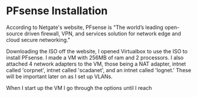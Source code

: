 # PFsense Installation

According to Netgate's website, PFsense is "The world’s leading open-source driven firewall, VPN, and services solution for network edge and cloud secure networking."

Downloading the ISO off the website, I opened Virtualbox to use the ISO to install PFsense. I made a VM with 256MB of ram and 2 processors. I also attached 4 network adapters to the VM, those being a NAT adapter, intnet called 'corpnet', intnet called 'scadanet', and an intnet called 'lognet.' These will be important later on as I set up VLANs.

When I start up the VM I go through the options until I reach
